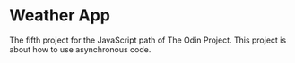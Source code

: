 # Weather App

The fifth project for the JavaScript path of The Odin Project. This project is about how to use asynchronous code.
